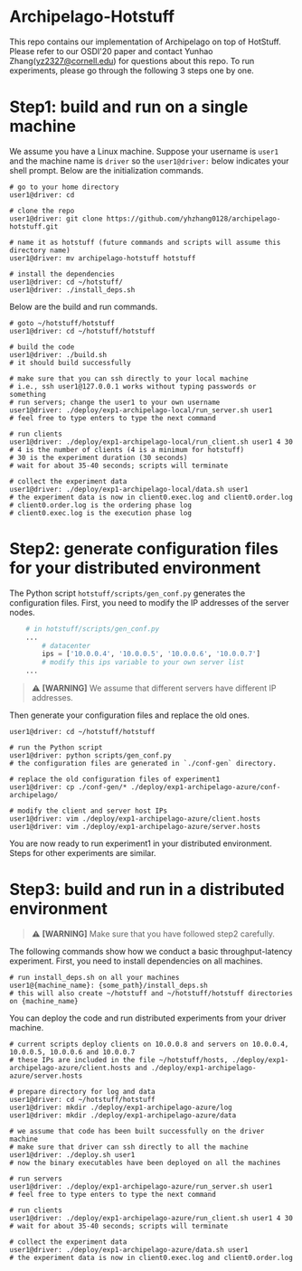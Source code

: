 # Archipelago-Hotstuff

This repo contains our implementation of Archipelago on top of HotStuff. Please refer to our OSDI'20 paper and contact Yunhao Zhang(yz2327@cornell.edu) for questions about this repo. To run experiments, please go through the following 3 steps one by one.

# Step1: build and run on a single machine

We assume you have a Linux machine. Suppose your username is `user1` and the machine name is `driver` so the `user1@driver:` below indicates your shell prompt. Below are the initialization commands.

```shell
# go to your home directory
user1@driver: cd

# clone the repo
user1@driver: git clone https://github.com/yhzhang0128/archipelago-hotstuff.git

# name it as hotstuff (future commands and scripts will assume this directory name)
user1@driver: mv archipelago-hotstuff hotstuff

# install the dependencies
user1@driver: cd ~/hotstuff/
user1@driver: ./install_deps.sh
```

Below are the build and run commands.

```shell
# goto ~/hotstuff/hotstuff
user1@driver: cd ~/hotstuff/hotstuff

# build the code
user1@driver: ./build.sh
# it should build successfully

# make sure that you can ssh directly to your local machine
# i.e., ssh user1@127.0.0.1 works without typing passwords or something
# run servers; change the user1 to your own username
user1@driver: ./deploy/exp1-archipelago-local/run_server.sh user1
# feel free to type enters to type the next command

# run clients
user1@driver: ./deploy/exp1-archipelago-local/run_client.sh user1 4 30
# 4 is the number of clients (4 is a minimum for hotstuff)
# 30 is the experiment duration (30 seconds)
# wait for about 35-40 seconds; scripts will terminate

# collect the experiment data
user1@driver: ./deploy/exp1-archipelago-local/data.sh user1
# the experiment data is now in client0.exec.log and client0.order.log
# client0.order.log is the ordering phase log
# client0.exec.log is the execution phase log
```


# Step2: generate configuration files for your distributed environment

The Python script `hotstuff/scripts/gen_conf.py` generates the configuration files. First, you need to modify the IP addresses of the server nodes.

```python
    # in hotstuff/scripts/gen_conf.py
    ...
        # datacenter
        ips = ['10.0.0.4', '10.0.0.5', '10.0.0.6', '10.0.0.7']
        # modify this ips variable to your own server list
    ...
```
> :warning: **[WARNING]** We assume that different servers have different IP addresses.

Then generate your configuration files and replace the old ones.

```shell
user1@driver: cd ~/hotstuff/hotstuff

# run the Python script
user1@driver: python scripts/gen_conf.py
# the configuration files are generated in `./conf-gen` directory. 

# replace the old configuration files of experiment1
user1@driver: cp ./conf-gen/* ./deploy/exp1-archipelago-azure/conf-archipelago/

# modify the client and server host IPs
user1@driver: vim ./deploy/exp1-archipelago-azure/client.hosts
user1@driver: vim ./deploy/exp1-archipelago-azure/server.hosts
```

You are now ready to run experiment1 in your distributed environment. Steps for other experiments are similar.


# Step3: build and run in a distributed environment

> :warning: **[WARNING]** Make sure that you have followed step2 carefully.

The following commands show how we conduct a basic throughput-latency experiment. First, you need to install dependencies on all machines.

```shell
# run install_deps.sh on all your machines
user1@{machine_name}: {some_path}/install_deps.sh
# this will also create ~/hotstuff and ~/hotstuff/hotstuff directories on {machine_name}
```
You can deploy the code and run distributed experiments from your driver machine.

```shell
# current scripts deploy clients on 10.0.0.8 and servers on 10.0.0.4, 10.0.0.5, 10.0.0.6 and 10.0.0.7
# these IPs are included in the file ~/hotstuff/hosts, ./deploy/exp1-archipelago-azure/client.hosts and ./deploy/exp1-archipelago-azure/server.hosts

# prepare directory for log and data
user1@driver: cd ~/hotstuff/hotstuff
user1@driver: mkdir ./deploy/exp1-archipelago-azure/log
user1@driver: mkdir ./deploy/exp1-archipelago-azure/data

# we assume that code has been built successfully on the driver machine
# make sure that driver can ssh directly to all the machine
user1@driver: ./deploy.sh user1
# now the binary executables have been deployed on all the machines

# run servers
user1@driver: ./deploy/exp1-archipelago-azure/run_server.sh user1
# feel free to type enters to type the next command

# run clients
user1@driver: ./deploy/exp1-archipelago-azure/run_client.sh user1 4 30
# wait for about 35-40 seconds; scripts will terminate

# collect the experiment data
user1@driver: ./deploy/exp1-archipelago-azure/data.sh user1
# the experiment data is now in client0.exec.log and client0.order.log
```
